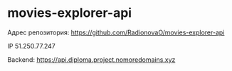 # movies-explorer-api

Адрес репозитория: https://github.com/RadionovaO/movies-explorer-api

IP 51.250.77.247

Backend: https://api.diploma.project.nomoredomains.xyz